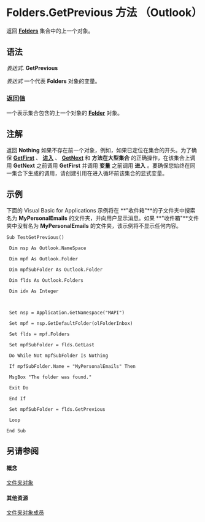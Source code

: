 
# Folders.GetPrevious 方法 （Outlook）

返回  **[Folders](0c814c3c-74fc-414c-982d-a0097fcb35c2.md)** 集合中的上一个对象。


## 语法

 _表达式_. **GetPrevious**

 _表达式_ 一个代表 **Folders** 对象的变量。


### 返回值

一个表示集合包含的上一个对象的  **[Folder](3cf6cda8-6d70-666e-2643-9d9c5b9cacfc.md)** 对象。


## 注解

返回 **Nothing** 如果不存在前一个对象，例如，如果已定位在集合的开头。为了确保 **[GetFirst](74757061-2f38-374e-1624-f8df211a711b.md)** 、 **[进入](6d981844-3ac0-c6f9-b2ee-9cf495ab6488.md)** 、 **[GetNext](5c2de8b2-b251-1983-a10b-1945abc38709.md)** 和 **方法在大型集合** 的正确操作，在该集合上调用 **GetNext** 之前调用 **GetFirst** 并调用 **变量** 之前调用 **进入** 。要确保您始终在同一集合下生成的调用，请创建引用在进入循环前该集合的显式变量。


## 示例

下面的 Visual Basic for Applications 示例将在 **"收件箱"**的子文件夹中搜索名为  **MyPersonalEmails** 的文件夹，并向用户显示消息。如果 **"收件箱"**文件夹中没有名为  **MyPersonalEmails** 的文件夹，该示例将不显示任何内容。


```
Sub TestGetPrevious() 
 
 Dim nsp As Outlook.NameSpace 
 
 Dim mpf As Outlook.Folder 
 
 Dim mpfSubFolder As Outlook.Folder 
 
 Dim flds As Outlook.Folders 
 
 Dim idx As Integer 
 
 
 
 Set nsp = Application.GetNamespace("MAPI") 
 
 Set mpf = nsp.GetDefaultFolder(olFolderInbox) 
 
 Set flds = mpf.Folders 
 
 Set mpfSubFolder = flds.GetLast 
 
 Do While Not mpfSubFolder Is Nothing 
 
 If mpfSubFolder.Name = "MyPersonalEmails" Then 
 
 MsgBox "The folder was found." 
 
 Exit Do 
 
 End If 
 
 Set mpfSubFolder = flds.GetPrevious 
 
 Loop 
 
End Sub
```


## 另请参阅


#### 概念


[文件夹对象](0c814c3c-74fc-414c-982d-a0097fcb35c2.md)
#### 其他资源


[文件夹对象成员](6468a0fd-da4a-dd15-4614-860d685595a2.md)